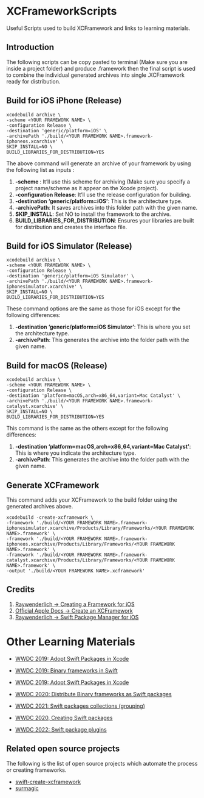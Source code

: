 # XCFrameworkScripts
Useful Scripts used to build XCFramework and links to learning materials. 

## Introduction
The following scripts can be copy pasted to terminal (Make sure you are inside a project folder) and produce .framework then the final script is used to combine the individual generated archives into single .XCFramework ready for distribution. 

## Build for iOS iPhone (Release)

```shell
xcodebuild archive \
-scheme <YOUR FRAMEWORK NAME> \
-configuration Release \
-destination 'generic/platform=iOS' \
-archivePath './build/<YOUR FRAMEWORK NAME>.framework-iphoneos.xcarchive' \
SKIP_INSTALL=NO \
BUILD_LIBRARIES_FOR_DISTRIBUTION=YES

```
The above command will generate an archive of your framework by using the following list as inputs :

1. **-scheme <YOUR FRAMEWORK NAME>**: It’ll use this scheme for archiving (Make sure you specify a project name/scheme as it appear on the Xcode project).
2. **-configuration Release**: It’ll use the release configuration for building.
3. **-destination ‘generic/platform=iOS’**: This is the architecture type.
4. **-archivePath**: It saves archives into this folder path with the given name.
5. **SKIP_INSTALL**: Set NO to install the framework to the archive.
6. **BUILD_LIBRARIES_FOR_DISTRIBUTION**: Ensures your libraries are built for distribution and creates the interface file.



## Build for iOS Simulator (Release)
```shell
xcodebuild archive \
-scheme <YOUR FRAMEWORK NAME> \
-configuration Release \
-destination 'generic/platform=iOS Simulator' \
-archivePath './build/<YOUR FRAMEWORK NAME>.framework-iphonesimulator.xcarchive' \
SKIP_INSTALL=NO \
BUILD_LIBRARIES_FOR_DISTRIBUTION=YES
```
  
  These command options are the same as those for iOS except for the following differences:

1. **-destination ‘generic/platform=iOS Simulator’**: This is where you set the architecture type.
2. **-archivePath**: This generates the archive into the folder path with the given name.
   
## Build for macOS (Release)
  ```shell
  xcodebuild archive \
-scheme <YOUR FRAMEWORK NAME> \
-configuration Release \
-destination 'platform=macOS,arch=x86_64,variant=Mac Catalyst' \
-archivePath './build/<YOUR FRAMEWORK NAME>.framework-catalyst.xcarchive' \
SKIP_INSTALL=NO \
BUILD_LIBRARIES_FOR_DISTRIBUTION=YES
  ```
  
  This command is the same as the others except for the following differences:

1. **-destination ‘platform=macOS,arch=x86_64,variant=Mac Catalyst’**: This is where you indicate the architecture type.
2. **-archivePath**: This generates the archive into the folder path with the given name.


  ## Generate XCFramework
  This command adds your XCFramework to the build folder using the generated archives above.
  ```shell
  xcodebuild -create-xcframework \
-framework './build/<YOUR FRAMEWORK NAME>.framework-iphonesimulator.xcarchive/Products/Library/Frameworks/<YOUR FRAMEWORK NAME>.framework' \
-framework './build/<YOUR FRAMEWORK NAME>.framework-iphoneos.xcarchive/Products/Library/Frameworks/<YOUR FRAMEWORK NAME>.framework' \
-framework './build/<YOUR FRAMEWORK NAME>.framework-catalyst.xcarchive/Products/Library/Frameworks/<YOUR FRAMEWORK NAME>.framework' \
-output './build/<YOUR FRAMEWORK NAME>.xcframework'
  ```
  
  


## Credits
1. [Raywenderlich -> Creating a Framework for iOS](https://www.raywenderlich.com/17753301-creating-a-framework-for-ios#toc-anchor-002)
2. [Official Apple Docs -> Create an XCFramework](https://help.apple.com/xcode/mac/11.4/#/dev544efab96)
3. [Raywenderlich -> Swift Package Manager for iOS](https://www.raywenderlich.com/7242045-swift-package-manager-for-ios)
  
# Other Learning Materials
- [WWDC 2019: Adopt Swift Packages in Xcode](https://developer.apple.com/wwdc19/408)

- [WWDC 2019: Binary frameworks in Swift](https://developer.apple.com/wwdc19/416)
  
- [WWDC 2019: Adopt Swift Packages in Xcode](https://developer.apple.com/wwdc19/408)


- [WWDC 2020: Distribute Binary frameworks as Swift packages](https://developer.apple.com/wwdc20/10147)

- [WWDC 2021: Swift packages collections (grouping)](https://developer.apple.com/wwdc21/10197)


- [WWDC 2020, Creating Swift packages](https://developer.apple.com/wwdc19/410)


- [WWDC 2022: Swift package plugins](https://developer.apple.com/wwdc22/110359)

## Related open source projects
The following is the list of open source projects which automate the process or creating frameworks. 
- [swift-create-xcframework](https://github.com/unsignedapps/swift-create-xcframework) 
- [surmagic](https://github.com/gurhub/surmagic) 
